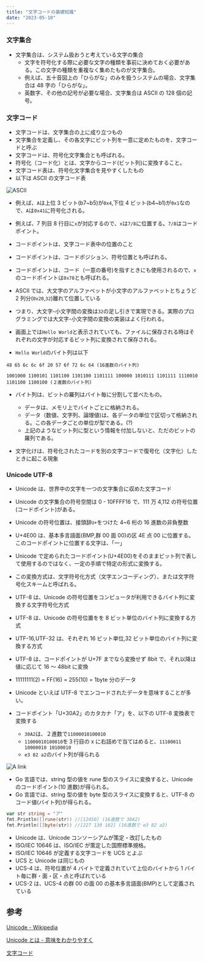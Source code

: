```yaml
---
title: "文字コードの基礎知識"
date: "2023-05-10"
---
```


### 文字集合

-   文字集合は、システム扱おうと考えている文字の集合
    -   文字を符号化する際に必要な文字の種類を事前に決めておく必要がある。この文字の種類を重複なく集めたものが文字集合。
    -   例えば、五十音図上の「ひらがな」のみを扱うシステムの場合、文字集合は 48 字の「ひらがな」。
    -   英数字、その他の記号が必要な場合、文字集合は ASCII の 128 個の記号。

### 文字コード

-   文字コードは、文字集合の上に成り立つもの
-   文字集合を定義し、その各文字にビット列を一意に定めたものを、文字コードと呼ぶ
-   文字コードは、符号化文字集合とも呼ばれる。
-   符号化（コード化）とは、文字からコード(ビット列)に変換すること。
-   文字コード表は、符号化文字集合を見やすくしたもの
-   以下は ASCII の文字コード表

![ASCII](https://storage.googleapis.com/mylog13/USASCII_code_chart.png)

-   例えば、`A`は上位 3 ビット(b7~b5)が`0x4`,下位 4 ビット(b4~b1)が`0x1`なので、`A`は`0x41`に符号化される。

-   例えば、7 列目 8 行目に`x`が対応するので、`x`は`7/8`に位置する。`7/8`はコードポイント。
-   コードポイントは、文字コード表中の位置のこと
-   コードポイントは、コードポジション、符号位置とも呼ばれる。
-   コードポイントは、コード（一意の番号)を指すときにも使用されるので、`x`のコードポイントは`0x78`とも呼ばれる。
-   ASCII では、大文字のアルファベットが小文字のアルファベットとちょうど 2 列分(`0x20`,`32`)離れて位置している
-   つまり、大文字-小文字間の変換は`32`の足し引きで実現できる。実際のプログラミングでは大文字-小文字間の変換の実装はよく行われる。
-   画面上では`Hello World`と表示されていても、ファイルに保存される時はそれぞれの文字が対応するビット列に変換されて保存される。
-   `Hello World`のバイト列は以下

```
48 65 6c 6c 6f 20 57 6f 72 6c 64 (16進数のバイト列)
```

```
1001000 1100101 1101100 1101100 1101111 100000 1010111 1101111 1110010 1101100 1100100 (２進数のバイト列)
```

-   バイト列は、ビットの羅列はバイト毎に分割して並べたもの。

    -   データは、メモリ上でバイトごとに格納される。
    -   データ（数値、文字列、論理値)は、各データの単位で区切って格納される。この各データごとの単位が型である。(?)
    -   上記のようなビット列に型という情報を付加しないと、ただのビットの羅列である。

-   文字化けは、符号化されたコードを別の文字コードで復号化（文字化）したときに起こる現象

### Unicode UTF-8

-   Unicode は、世界中の文字を一つの文字集合に収めた文字コード
-   Unicode の文字集合の符号空間は 0 - 10FFFF16 で、111 万 4,112 の符号位置(コードポイント)がある。
-   Unicode の符号位置は、接頭辞`U+`をつけた 4~6 桁の 16 進数の非負整数
-   U+4E00 は、基本多言語面(BMP,群 00 面 00)の区 4E 点 00 に位置する。このコードポイントに位置する文字は、「一」
-   Unicode で定められたコードポイント(U+4E00)をそのままビット列で表して使用するのではなく、一定の手順で特定の形式に変換する。
-   この変換方式は、文字符号化方式（文字エンコーディング）、または文字符号化スキームと呼ばれる。
-   UTF-8 は、Unicode の符号位置をコンピュータが利用できるバイト列に変換する文字符号化方式
-   UTF-8 は、Unicode の符号位置をを 8 ビット単位のバイト列に変換する方式
-   UTF-16,UTF-32 は、それぞれ 16 ビット単位,32 ビット単位のバイト列に変換する方式
-   UTF-8 は、コードポイントが U+7F までなら変換せず 8bit で、それ以降は値に応じて 16 ～ 48bit に変換
-   11111111(2) = FF(16) = 255(10) = 1byte 分のデータ
-   Unicode といえば UTF-8 でエンコードされたデータを意味することが多い。
-   コードポイント「U+30A2」のカタカナ「ア」を、以下の UTF-8 変換表で変換する

    -   `30A2`は、２進数で`11000010100010`
    -   `11000010100010`を３行目の x に右詰めで当てはめると、`11100011 10000010 10100010`
    -   `e3 82 a2`のバイト列が得られる

![A link](https://storage.googleapis.com/mylog13/ngrAq.png)

-   Go 言語では、string 型の値を rune 型のスライスに変換すると、Unicode のコードポイント(10 進数)が得られる。
-   Go 言語では、string 型の値を byte 型のスライスに変換すると、UTF-8 のコード値(バイト列)が得られる。

```go
var str string = "ア"
fmt.Println([]rune(str)) //[12450] (16進数で 30A2)
fmt.Println([]byte(str)) //[227 130 162] (16進数で e3 82 a2)
```

-   Unicode は、Unicode コンソーシアムが策定・改訂したもの
-   ISO/IEC 10646 は、ISO/IEC が策定した国際標準規格。
-   ISO/IEC 10646 が定義する文字コードを UCS とよぶ
-   UCS と Unicode は同じもの
-   UCS-4 は、符号位置が 4 バイトで定義されていて上位のバイトから 1 バイト毎に群・面・区・点と呼ばれている
-   UCS-2 は、UCS-4 の群 00 の面 00 の基本多言語面(BMP)として定義されている

## 参考

[Unicode - Wikipedia](https://ja.wikipedia.org/wiki/Unicode)

[Unicode とは - 意味をわかりやすく](https://e-words.jp/w/Unicode.html)

[文字コード](https://so-zou.jp/software/tech/programming/tech/character-code/#unicode)
